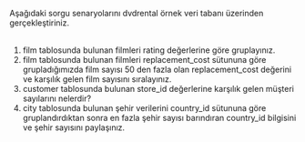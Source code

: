 Aşağıdaki sorgu senaryolarını dvdrental örnek veri tabanı üzerinden gerçekleştiriniz.<br>
<br>
1. film tablosunda bulunan filmleri rating değerlerine göre gruplayınız.<br>
2. film tablosunda bulunan filmleri replacement_cost sütununa göre grupladığımızda film sayısı 50 den fazla olan replacement_cost değerini ve karşılık gelen film sayısını sıralayınız.<br>
3. customer tablosunda bulunan store_id değerlerine karşılık gelen müşteri sayılarını nelerdir?<br> 
4. city tablosunda bulunan şehir verilerini country_id sütununa göre gruplandırdıktan sonra en fazla şehir sayısı barındıran country_id bilgisini ve şehir sayısını paylaşınız.